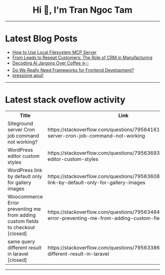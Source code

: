 <h1 align="center">Hi 👋, I'm Tran Ngoc Tam</h1>

---

# Latest Blog Posts 
<!-- BLOG-POST-LIST:START -->
- [How to Use Local Filesystem MCP Server](https://dev.to/furudo_erika_7633eee4afa5/how-to-use-local-filesystem-mcp-server-363e)
- [From Leads to Repeat Customers: The Role of CRM in Manufacturing](https://dev.to/bhavesh_gangani_/from-leads-to-repeat-customers-the-role-of-crm-in-manufacturing-4g9c)
- [Decoding AI Jargons Over Coffee ☕️✨](https://dev.to/harshraj6982/decoding-ai-jargons-over-coffee-1ibl)
- [Do We Really Need Frameworks for Frontend Development?](https://dev.to/marie_berezhna/do-we-really-need-frameworks-for-frontend-development-59gd)
- [pressione aqui!](https://dev.to/zanonana/pressione-aqui-39pj)
<!-- BLOG-POST-LIST:END -->

---

# Latest stack oveflow activity
<table>
  <tr><th>Title</th><th>Link</th></tr>
  <!-- STACKOVERFLOW:START --><tr><td>Siteground server Cron job command not working?</td><td>https://stackoverflow.com/questions/79564161/siteground-server-cron-job-command-not-working</td></tr><tr><td>WordPress editor custom styles</td><td>https://stackoverflow.com/questions/79563693/wordpress-editor-custom-styles</td></tr><tr><td>WordPress link by default only for gallery images</td><td>https://stackoverflow.com/questions/79563608/wordpress-link-by-default-only-for-gallery-images</td></tr><tr><td>Woocommerce Error preventing me from adding custom fields to checkout [closed]</td><td>https://stackoverflow.com/questions/79563484/woocommerce-error-preventing-me-from-adding-custom-fields-to-checkout</td></tr><tr><td>same query different result in laravel [closed]</td><td>https://stackoverflow.com/questions/79563386/same-query-different-result-in-laravel</td></tr><!-- STACKOVERFLOW:END -->
</table>

---


